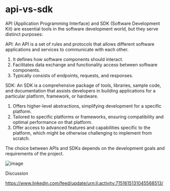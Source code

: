 # api-vs-sdk

API (Application Programming Interface) and SDK (Software Development Kit) are essential tools in the software development world, but they serve distinct purposes:

API: An API is a set of rules and protocols that allows different software applications and services to communicate with each other.

1. It defines how software components should interact.
2. Facilitates data exchange and functionality access between software components.
3. Typically consists of endpoints, requests, and responses.

SDK: An SDK is a comprehensive package of tools, libraries, sample code, and documentation that assists developers in building applications for a particular platform, framework, or hardware.

1. Offers higher-level abstractions, simplifying development for a specific platform.
2. Tailored to specific platforms or frameworks, ensuring compatibility and optimal performance on that platform.
3. Offer access to advanced features and capabilities specific to the platform, which might be otherwise challenging to implement from scratch.

The choice between APIs and SDKs depends on the development goals and requirements of the project.

![image](https://github.com/shaqse/api-vs-sdk/assets/40408677/71f85dce-cf3f-41e3-b233-8b01093ef38f)

Discussion

https://www.linkedin.com/feed/update/urn:li:activity:7151615131045568513/
